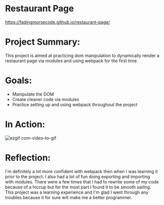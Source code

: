 # Restaurant Page
https://fadingmorsecode.github.io/restaurant-page/
# Project Summary:
This project is aimed at practicing dom manipulation to dynamically render a restaurant page via modules and using webpack for the first time.
# Goals:
* Manipulate the DOM
* Create cleaner code via modules
* Practice setting up and using webpack throughout the project
# In Action: 
![ezgif com-video-to-gif](https://github.com/fadingmorsecode/restaurant-page/assets/106215095/19826225-83ca-4d95-a5e6-823705b6e299)
# Reflection:
I'm definitely a lot more confident with webpack then when I was learning it prior to the project. I also had a lot of fun doing exporting and importing with modules. There were a few times that I had to rewrite some of my code because of a hiccup but for the most part I found it to be smooth sailing. This project was a learning experience and I'm glad I went through any troubles because it for sure will make me a better programmer. 
